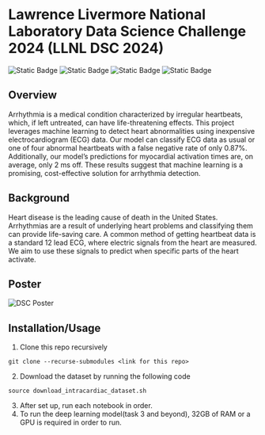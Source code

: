 # Lawrence Livermore National Laboratory Data Science Challenge 2024 (LLNL DSC 2024)

![Static Badge](https://img.shields.io/badge/NumPy-path?style=for-the-badge&logo=Numpy&color=%green)
![Static Badge](https://img.shields.io/badge/Pandas-path?style=for-the-badge&logo=Pandas&color=%23150458)
![Static Badge](https://img.shields.io/badge/Scikit%20Learn-path?style=for-the-badge&logo=scikit-learn&color=orange)
![Static Badge](https://img.shields.io/badge/Pytorch-path?style=for-the-badge&logo=pytorch&color=purple)


## Overview

Arrhythmia is a medical condition characterized by irregular heartbeats, which, if left untreated, can have life-threatening effects. This project leverages machine learning to detect heart abnormalities using inexpensive electrocardiogram (ECG) data. Our model can classify ECG data as usual or one of four abnormal heartbeats with a false negative rate of only 0.87%. Additionally, our model’s predictions for myocardial activation times are, on average, only 2 ms off. These results suggest that machine learning is a promising, cost-effective solution for arrhythmia detection.

## Background

Heart disease is the leading cause of death in the United States. Arrhythmias are a result of underlying heart problems and classifying them can provide life-saving care. A common method of getting heartbeat data is a standard 12 lead ECG, where electric signals from the heart are measured. We aim to use these signals to predict when specific parts of the heart activate.  

## Poster

![DSC Poster](./DSC_poster_#7.png)


## Installation/Usage

1. Clone this repo recursively
```
git clone --recurse-submodules <link for this repo>
```
2. Download the dataset by running the following code
```
source download_intracardiac_dataset.sh
```
3. After set up, run each notebook in order. 
4. To run the deep learning model(task 3 and beyond), 32GB of RAM or a GPU is required in order to run.